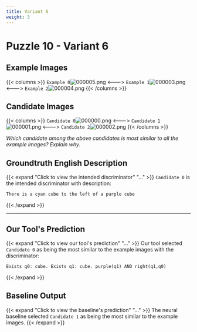 ```yaml
---
title: Variant 6
weight: 3
---
```


# Puzzle 10 - Variant 6

## Example Images
{{< columns >}}
`Example 0`![000005.png](/clevr-variants/alternate-color/fovariant-6/render/images/CLEVR_val_000005.png)
<--->
`Example 1`![000003.png](/clevr-variants/alternate-color/fovariant-6/render/images/CLEVR_val_000003.png)
<--->
`Example 2`![000004.png](/clevr-variants/alternate-color/fovariant-6/render/images/CLEVR_val_000004.png)
{{< /columns >}}

## Candidate Images
{{< columns >}}
`Candidate 0`![000000.png](/clevr-variants/alternate-color/fovariant-6/render/images/CLEVR_val_000000.png)
<--->
`Candidate 1`![000001.png](/clevr-variants/alternate-color/fovariant-6/render/images/CLEVR_val_000001.png)
<--->
`Candidate 2`![000002.png](/clevr-variants/alternate-color/fovariant-6/render/images/CLEVR_val_000002.png)
{{< /columns >}}

*Which candidate among the above candidates is most similar to all the example images? Explain why.*

## Groundtruth English Description

{{< expand "Click to view the intended discriminator" "..." >}}
`Candidate 0` is the intended discriminator with description:
```plaintext 
There is a cyan cube to the left of a purple cube
```
{{< /expand >}}

---



## Our Tool's Prediction

{{< expand "Click to view our tool's prediction" "..." >}}
Our tool selected `Candidate 0` as being the most similar to the example images with the discriminator:
```plaintext
Exists q0: cube. Exists q1: cube. purple(q1) AND right(q1,q0)
```
{{< /expand >}}



## Baseline Output

{{< expand "Click to view the baseline's prediction" "..." >}}
The neural baseline selected `Candidate 1` as being the most similar to the example images.
{{< /expand >}}

